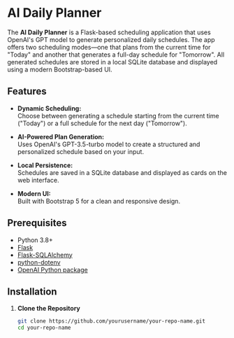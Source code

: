 # AI Daily Planner

The **AI Daily Planner** is a Flask-based scheduling application that uses OpenAI's GPT model to generate personalized daily schedules. The app offers two scheduling modes—one that plans from the current time for "Today" and another that generates a full-day schedule for "Tomorrow". All generated schedules are stored in a local SQLite database and displayed using a modern Bootstrap-based UI.

## Features

- **Dynamic Scheduling:**  
  Choose between generating a schedule starting from the current time ("Today") or a full schedule for the next day ("Tomorrow").

- **AI-Powered Plan Generation:**  
  Uses OpenAI's GPT-3.5-turbo model to create a structured and personalized schedule based on your input.

- **Local Persistence:**  
  Schedules are saved in a SQLite database and displayed as cards on the web interface.

- **Modern UI:**  
  Built with Bootstrap 5 for a clean and responsive design.

## Prerequisites

- Python 3.8+
- [Flask](https://flask.palletsprojects.com/)
- [Flask-SQLAlchemy](https://flask-sqlalchemy.palletsprojects.com/)
- [python-dotenv](https://pypi.org/project/python-dotenv/)
- [OpenAI Python package](https://pypi.org/project/openai/)

## Installation

1. **Clone the Repository**

   ```bash
   git clone https://github.com/yourusername/your-repo-name.git
   cd your-repo-name
